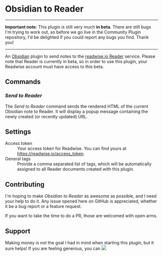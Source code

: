 # Obsidian to Reader

----

**Important note**: This plugin is still very much **in beta**. There are still bugs I'm trying to work out, so before we go live in the Community Plugin repository, I'd be delighted if you could report any bugs you find. Thank you!

----

An [Obsidian](https://obsidian.md) plugin to send notes to the [readwise.io Reader](https://read.readwise.io) service. Please note that Reader is currently in beta, so in order to use this plugin, your Readwise account must have access to this beta.

## Commands

### *Send to Reader*

The *Send to Reader* command sends the rendered HTML of the current Obsidian note to Reader. It will display a popup message containing the newly created (or recently updated) URL.

## Settings

<dl>
    <dt>Access token</dt>
    <dd>Your access token for Readwise. You can find yours at <a href="https://readwise.io/access_token">https://readwise.io/access_token</a>.</dd>
    <dt>General tags</dt>
    <dd>Provide a comma separated list of tags, which will be automatically assigned to all Reader documents created with this plugin.</dd>
</dl>

## Contributing

I'm hoping to make *Obsidian to Reader* as awesome as possible, and I need your help to do it. Any issue opened here on GitHub is appreciated, whether it be a bug report or a feature request. 

If you want to take the time to do a PR, those are welcomed with open arms.

## Support

Making money is not the goal I had in mind when starting this plugin, but it sure helps! If you are feeling generous, you can [![](https://uploads-ssl.webflow.com/5c14e387dab576fe667689cf/61e11d503cc13747866d338b_Button-2-p-1080.png)](https://ko-fi.com/joerndraws)
